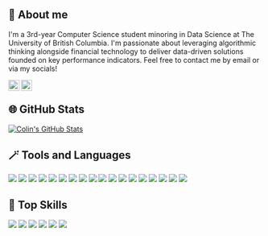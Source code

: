 ## :wave: About me
I'm a 3rd-year Computer Science student minoring in Data Science at The University of British Columbia. I'm passionate about leveraging algorithmic thinking alongside financial technology to deliver data-driven solutions founded on key performance indicators. Feel free to contact me by email or via my socials!

[<img align="left" alt="Colin Lefter | LinkedIn" width="22px" src="https://github.com/gauravghongde/social-icons/blob/master/SVG/Color/LinkedIN.svg" />][linkedin]
[<img align="left" alt="Colin Lefter | Email" width="22px" src="https://github.com/gauravghongde/social-icons/blob/master/SVG/Color/Outlook.svg" />][email]

[linkedin]: https://www.linkedin.com/in/colin-lefter/
[email]: mailto:clefter@student.ubc.ca

<br>

## :globe_with_meridians: GitHub Stats

[![Colin's GitHub Stats](https://github-readme-stats.vercel.app/api?username=ColinLefter&count_private=true&show_icons=true&theme=synthwave&include_all_commits=true)](https://github.com/anuraghazra/github-readme-stats)

## :magic_wand: Tools and Languages

![](https://img.shields.io/badge/-Python-purple?logo=python&logoColor=white)
![](https://img.shields.io/badge/-R-purple?logo=R)
![](https://img.shields.io/badge/-Java-purple?logo=Java)
![](https://img.shields.io/badge/-LaTeX-purple?logo=latex)
![](https://img.shields.io/badge/-Tableau-purple?logo=tableau&logoColor=white)
![](https://img.shields.io/badge/-Jupyter-purple?logo=jupyter&logoColor=white)
![](https://img.shields.io/badge/-Plotly-purple?logo=plotly)
![](https://img.shields.io/badge/-Plotly%20Dash-purple?logo=plotly)
![](https://img.shields.io/badge/-Pandas-purple?logo=pandas)
![](https://img.shields.io/badge/-Scikitlearn-purple?logo=scikitlearn&logoColor=white)
![](https://img.shields.io/badge/-IntelliJ%20IDEA-purple?logo=intellijidea)
![](https://img.shields.io/badge/-Visual%20Studio%20Code-purple?logo=visualstudiocode)
![](https://img.shields.io/badge/-Unreal%20Engine-purple?logo=unrealengine)
![](https://img.shields.io/badge/-Seaborn-purple?logo=seaborn)
![](https://img.shields.io/badge/-Git-purple?logo=git&logoColor=white)
![](https://img.shields.io/badge/-GitHub-purple?logo=github)
![](https://img.shields.io/badge/-Microsoft%20Excel-purple?logo=microsoftexcel)
![](https://img.shields.io/badge/-Maple-purple?logo=maple)

## :dart: Top Skills
![](https://img.shields.io/badge/-Algorithmic%20Trading%20-purple?&style=for-the-badge)
![](https://img.shields.io/badge/-Quantitative%20Analysis%20-purple?&style=for-the-badge)
![](https://img.shields.io/badge/-Data%20Structures-purple?&style=for-the-badge)
![](https://img.shields.io/badge/-Data%20Visualization-purple?&style=for-the-badge)
![](https://img.shields.io/badge/-Data%20Analytics-purple?&style=for-the-badge)
![](https://img.shields.io/badge/-Object%20Oriented%20Programming%20(OOP)-purple?&style=for-the-badge)
